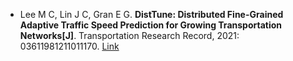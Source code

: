 * Lee M C, Lin J C, Gran E G. <b>DistTune: Distributed Fine-Grained Adaptive Traffic Speed Prediction for Growing Transportation Networks[J]</b>. Transportation Research Record, 2021: 03611981211011170. [Link](https://journals.sagepub.com/doi/abs/10.1177/03611981211011170)